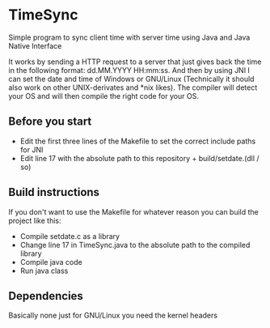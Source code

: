 # TimeSync
Simple program to sync client time with server time using Java and Java Native Interface

It works by sending a HTTP request to a server that just gives back the time in the following
format: dd.MM.YYYY HH:mm:ss. And then by using JNI I can set the date and time of Windows or 
GNU/Linux (Technically it should also work on other UNIX-derivates and \*nix likes).
The compiler will detect your OS and will then compile the right code for your OS.

## Before you start
- Edit the first three lines of the Makefile to set the correct include paths for JNI
- Edit line 17 with the absolute path to this repository + build/setdate.(dll / so)

## Build instructions
If you don't want to use the Makefile for whatever reason you can build the project like this:

- Compile setdate.c as a library
- Change line 17 in TimeSync.java to the absolute path to the compiled library
- Compile java code
- Run java class

## Dependencies
Basically none just for GNU/Linux you need the kernel headers
